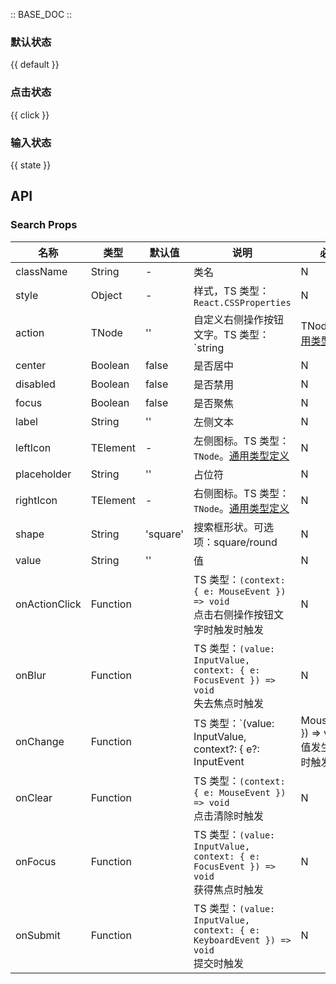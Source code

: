 :: BASE_DOC ::

### 默认状态

{{ default }}

### 点击状态

{{ click }}

### 输入状态

{{ state }}

## API
### Search Props

名称 | 类型 | 默认值 | 说明 | 必传
-- | -- | -- | -- | --
className | String | - | 类名 | N
style | Object | - | 样式，TS 类型：`React.CSSProperties` | N
action | TNode | '' | 自定义右侧操作按钮文字。TS 类型：`string | TNode`。[通用类型定义](https://github.com/TDesignOteam/tdesign-mobile-react/blob/develop/src/common.ts) | N
center | Boolean | false | 是否居中 | N
disabled | Boolean | false | 是否禁用 | N
focus | Boolean | false | 是否聚焦 | N
label | String | '' | 左侧文本 | N
leftIcon | TElement | - | 左侧图标。TS 类型：`TNode`。[通用类型定义](https://github.com/TDesignOteam/tdesign-mobile-react/blob/develop/src/common.ts) | N
placeholder | String | '' | 占位符 | N
rightIcon | TElement | - | 右侧图标。TS 类型：`TNode`。[通用类型定义](https://github.com/TDesignOteam/tdesign-mobile-react/blob/develop/src/common.ts) | N
shape | String | 'square' | 搜索框形状。可选项：square/round | N
value | String | '' | 值 | N
onActionClick | Function |  | TS 类型：`(context: { e: MouseEvent }) => void`<br/>点击右侧操作按钮文字时触发时触发 | N
onBlur | Function |  | TS 类型：`(value: InputValue, context: { e: FocusEvent }) => void`<br/>失去焦点时触发 | N
onChange | Function |  | TS 类型：`(value: InputValue, context?: { e?: InputEvent | MouseEvent }) => void`<br/>值发生变化时触发 | N
onClear | Function |  | TS 类型：`(context: { e: MouseEvent }) => void`<br/>点击清除时触发 | N
onFocus | Function |  | TS 类型：`(value: InputValue, context: { e: FocusEvent }) => void`<br/>获得焦点时触发 | N
onSubmit | Function |  | TS 类型：`(value: InputValue, context: { e: KeyboardEvent }) => void`<br/>提交时触发 | N
